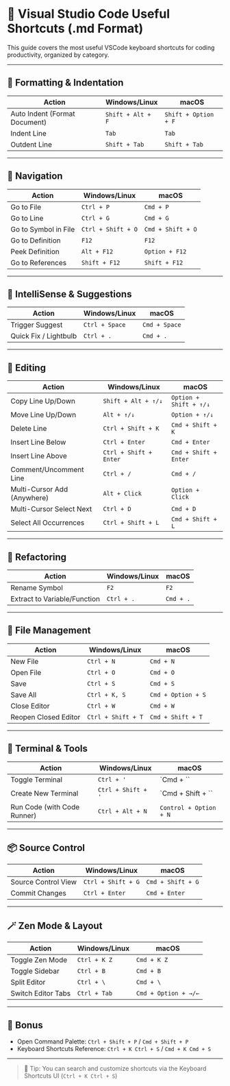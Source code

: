 
# 🚀 Visual Studio Code Useful Shortcuts (.md Format)

This guide covers the most useful VSCode keyboard shortcuts for coding productivity, organized by category.

---

## 🧹 Formatting & Indentation

| Action                        | Windows/Linux      | macOS           |
|------------------------------|--------------------|-----------------|
| Auto Indent (Format Document)| `Shift + Alt + F`  | `Shift + Option + F` |
| Indent Line                  | `Tab`              | `Tab`           |
| Outdent Line                 | `Shift + Tab`      | `Shift + Tab`   |

---

## 🧭 Navigation

| Action                            | Windows/Linux        | macOS              |
|----------------------------------|----------------------|---------------------|
| Go to File                       | `Ctrl + P`           | `Cmd + P`           |
| Go to Line                       | `Ctrl + G`           | `Cmd + G`           |
| Go to Symbol in File             | `Ctrl + Shift + O`   | `Cmd + Shift + O`   |
| Go to Definition                 | `F12`                | `F12`               |
| Peek Definition                  | `Alt + F12`          | `Option + F12`      |
| Go to References                 | `Shift + F12`        | `Shift + F12`       |

---

## 🧠 IntelliSense & Suggestions

| Action                            | Windows/Linux        | macOS              |
|----------------------------------|----------------------|---------------------|
| Trigger Suggest                   | `Ctrl + Space`       | `Cmd + Space`       |
| Quick Fix / Lightbulb            | `Ctrl + .`           | `Cmd + .`           |

---

## 📝 Editing

| Action                            | Windows/Linux        | macOS              |
|----------------------------------|----------------------|---------------------|
| Copy Line Up/Down                | `Shift + Alt + ↑/↓`  | `Option + Shift + ↑/↓` |
| Move Line Up/Down                | `Alt + ↑/↓`          | `Option + ↑/↓`      |
| Delete Line                      | `Ctrl + Shift + K`   | `Cmd + Shift + K`   |
| Insert Line Below                | `Ctrl + Enter`       | `Cmd + Enter`       |
| Insert Line Above                | `Ctrl + Shift + Enter` | `Cmd + Shift + Enter` |
| Comment/Uncomment Line           | `Ctrl + /`           | `Cmd + /`           |
| Multi-Cursor Add (Anywhere)      | `Alt + Click`        | `Option + Click`    |
| Multi-Cursor Select Next         | `Ctrl + D`           | `Cmd + D`           |
| Select All Occurrences           | `Ctrl + Shift + L`   | `Cmd + Shift + L`   |

---

## 🔄 Refactoring

| Action                            | Windows/Linux        | macOS              |
|----------------------------------|----------------------|---------------------|
| Rename Symbol                    | `F2`                 | `F2`                |
| Extract to Variable/Function     | `Ctrl + .`           | `Cmd + .`           |

---

## 📄 File Management

| Action                            | Windows/Linux        | macOS              |
|----------------------------------|----------------------|---------------------|
| New File                          | `Ctrl + N`           | `Cmd + N`           |
| Open File                         | `Ctrl + O`           | `Cmd + O`           |
| Save                              | `Ctrl + S`           | `Cmd + S`           |
| Save All                          | `Ctrl + K, S`        | `Cmd + Option + S`  |
| Close Editor                      | `Ctrl + W`           | `Cmd + W`           |
| Reopen Closed Editor              | `Ctrl + Shift + T`   | `Cmd + Shift + T`   |

---

## 🧩 Terminal & Tools

| Action                            | Windows/Linux        | macOS              |
|----------------------------------|----------------------|---------------------|
| Toggle Terminal                  | `Ctrl + '`           | `Cmd + \``          |
| Create New Terminal              | `Ctrl + Shift + '`   | `Cmd + Shift + \``  |
| Run Code (with Code Runner)      | `Ctrl + Alt + N`     | `Control + Option + N` |

---

## 📦 Source Control

| Action                            | Windows/Linux        | macOS              |
|----------------------------------|----------------------|---------------------|
| Source Control View              | `Ctrl + Shift + G`   | `Cmd + Shift + G`   |
| Commit Changes                   | `Ctrl + Enter`       | `Cmd + Enter`       |

---

## 🪄 Zen Mode & Layout

| Action                            | Windows/Linux        | macOS              |
|----------------------------------|----------------------|---------------------|
| Toggle Zen Mode                  | `Ctrl + K Z`         | `Cmd + K Z`         |
| Toggle Sidebar                   | `Ctrl + B`           | `Cmd + B`           |
| Split Editor                     | `Ctrl + \`          | `Cmd + \`          |
| Switch Editor Tabs               | `Ctrl + Tab`         | `Cmd + Option + →/←` |

---

## 🎉 Bonus

- Open Command Palette: `Ctrl + Shift + P` / `Cmd + Shift + P`
- Keyboard Shortcuts Reference: `Ctrl + K Ctrl + S` / `Cmd + K Cmd + S`

---

> 📌 Tip: You can search and customize shortcuts via the Keyboard Shortcuts UI (`Ctrl + K Ctrl + S`)
